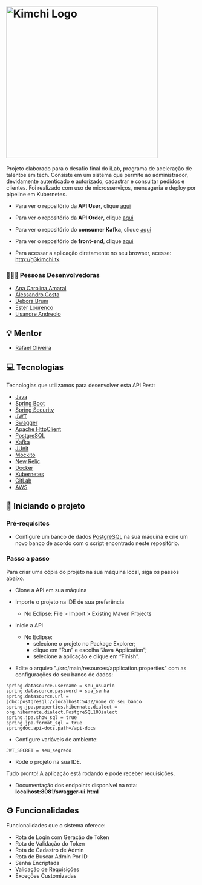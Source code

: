 <h1 align="left">
  <img src="https://scontent.fcgh8-1.fna.fbcdn.net/v/t39.30808-6/289976373_1831753467021092_1415066520732617_n.jpg?_nc_cat=103&ccb=1-7&_nc_sid=730e14&_nc_eui2=AeHemTm85mGYGpEQE56ucVfxXf8q3M7fx65d_yrczt_HrtiTJxnjL4TKNWLpXSrAbicqtQZR1gObqpPUfH2jro06&_nc_ohc=1JQFZXHIX5sAX-PzHkv&_nc_ht=scontent.fcgh8-1.fna&oh=00_AT8mmJn7emQopNDKuBMeB-y9j7MPhwbSFLdGRpG5ZKrZ2A&oe=62B9E6F3" title="Kimchi Logo" width="400" />
</h1>

<p>Projeto elaborado para o desafio final do iLab, programa de aceleração de talentos em tech.
Consiste em um sistema que permite ao administrador, devidamente autenticado e autorizado, cadastrar e consultar pedidos e clientes. Foi realizado com uso de microsserviços, mensageria e deploy por pipeline em Kubernetes.</p>

- Para ver o repositório da **API User**, clique [aqui](https://github.com/anacapx/g3-user)

- Para ver o repositório da **API Order**, clique [aqui](https://github.com/anacapx/g3-order)

- Para ver o repositório do **consumer Kafka**, clique [aqui](https://github.com/anacapx/g3-consumer)

- Para ver o repositório de **front-end**, clique [aqui](https://github.com/anacapx/g3-front)

- Para acessar a aplicação diretamente no seu browser, acesse: http://g3kimchi.tk

### 👩🏽‍💻 Pessoas Desenvolvedoras

- [Ana Carolina Amaral](https://github.com/anacapx)
- [Alessandro Costa](https://github.com/ab-costa)
- [Debora Brum](https://github.com/DeboraBrum)
- [Ester Lourenco](https://github.com/elolourenco)
- [Lisandre Andreolo](https://github.com/lisdrl)

## 💡 Mentor

- [Rafael Oliveira](https://www.linkedin.com/in/rafaelsomartins/)

## 💻 Tecnologias

Tecnologias que utilizamos para desenvolver esta API Rest:

- [Java](https://www.java.com/pt-BR/) 
- [Spring Boot](https://spring.io/projects/spring-boot)
- [Spring Security](https://spring.io/projects/spring-security)
- [JWT](https://jwt.io/)
- [Swagger](https://swagger.io/)
- [Apache HttpClient](https://hc.apache.org/httpcomponents-client-5.1.x/)
- [PostgreSQL](https://www.postgresql.org/) 
- [Kafka](https://kafka.apache.org/) 
- [JUnit](https://junit.org/junit5/) 
- [Mockito](https://site.mockito.org/) 
- [New Relic](https://newrelic.com/) 
- [Docker](https://www.docker.com/)
- [Kubernetes](https://kubernetes.io/pt-br/docs/concepts/overview/what-is-kubernetes/)
- [GitLab](https://gitlab.com/)
- [AWS](https://aws.amazon.com/)

## 🏁 Iniciando o projeto

### Pré-requisitos

- Configure um banco de dados [PostgreSQL](https://www.postgresql.org/) na sua máquina e crie um novo banco de acordo com o script encontrado neste repositório.

### Passo a passo

Para criar uma cópia do projeto na sua máquina local, siga os passos abaixo.

- Clone a API em sua máquina
- Importe o projeto na IDE de sua preferência
    - No Eclipse: File > Import > Existing Maven Projects
- Inicie a API
    - No Eclipse: 
		- selecione o projeto no Package Explorer;
		- clique em “Run” e escolha “Java Application”;
		- selecione a aplicação e clique em “Finish”.

- Edite o arquivo "./src/main/resources/application.properties" com as configurações do seu banco de dados:

```
spring.datasource.username = seu_usuario
spring.datasource.password = sua_senha
spring.datasource.url = jdbc:postgresql://localhost:5432/nome_do_seu_banco
spring.jpa.properties.hibernate.dialect = org.hibernate.dialect.PostgreSQL10Dialect
spring.jpa.show_sql = true
spring.jpa.format_sql = true
springdoc.api-docs.path=/api-docs
```

- Configure variáveis de ambiente:
```
JWT_SECRET = seu_segredo
```
- Rode o projeto na sua IDE.

Tudo pronto! A aplicação está rodando e pode receber requisições.

+ Documentação dos endpoints disponível na rota:
**localhost:8081/swagger-ui.html**

## ⚙️ Funcionalidades
Funcionalidades que o sistema oferece:
- Rota de Login com Geração de Token
- Rota de Validação do Token
- Rota de Cadastro de Admin
- Rota de Buscar Admin Por ID
- Senha Encriptada
- Validação de Requisições
- Exceções Customizadas

